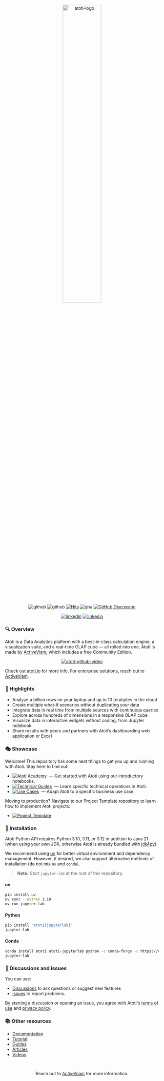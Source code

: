 <p align="center">
  <picture>
    <source media="(prefers-color-scheme: dark)" srcset="https://data.atoti.io/notebooks/banners/Atoti_Logo_White-01.svg">
    <source media="(prefers-color-scheme: light)" srcset="https://data.atoti.io/notebooks/banners/Atoti_Logo_Purple-01.svg">
    <img alt="atoti-logo" width="50%">
  </picture>
</p>

<p align="center">
  <img src="https://img.shields.io/github/v/release/atoti/atoti" alt="github">
  <img src="https://img.shields.io/pypi/dm/atoti" alt="github">
  <a href="https://hits.seeyoufarm.com"><img src="https://hits.seeyoufarm.com/api/count/incr/badge.svg?url=https%3A%2F%2Fgithub.com%2Fatoti%2Fatoti&count_bg=%2379C83D&title_bg=%23555555&icon=&icon_color=%23E7E7E7&title=daily%2Ftotal+visits&edge_flat=false" alt="Hits"></a>
  <img src="https://github.com/atoti/atoti/actions/workflows/test.yaml/badge.svg" alt="gha">
  <a href="https://github.com/atoti/atoti/discussions"><img src="https://img.shields.io/github/discussions/atoti/atoti" alt="GitHub Discussion"></a>
</p>

<p align="center">
  <a href="https://www.linkedin.com/showcase/atoti/"><img src="https://img.shields.io/badge/linkedin-%230077B5.svg?style=for-the-badge&logo=linkedin&logoColor=white" alt="linkedin"></a>
  <a href="https://mobile.x.com/atoti_io"><img src="https://img.shields.io/badge/X-%23000000.svg?style=for-the-badge&logo=X&logoColor=white" alt="linkedin"></a>
</p>

### 🔍 Overview  

Atoti is a Data Analytics platform with a best-in-class calculation engine, a visualization suite, and a real-time OLAP cube — all rolled into one. Atoti is made by [ActiveViam](https://www.activeviam.com/), which includes a free Community Edition.

<p align="center">
    <a href="https://www.youtube.com/watch?v=8QJe-3eWHgo" target="_blank"><img src="https://data.atoti.io/notebooks/banners/atoti-github-video.png" alt="atoti-github-video"></a>
</p>

Check out [atoti.io](https://www.atoti.io/) for more info. For enterprise solutions, reach out to [ActiveViam](https://www.activeviam.com/).  
  
  
### 🔭 Highlights
  
- Analyze a billion rows on your laptop and up to 10 terabytes in the cloud
- Create multiple what-if scenarios without duplicating your data
- Integrate data in real time from multiple sources with continuous queries
- Explore across hundreds of dimensions in a responsive OLAP cube
- Visualize data in interactive widgets without coding, from Jupyter notebook
- Share results with peers and partners with Atoti’s dashboarding web application or Excel


### 🎭 Showcase 

Welcome! This repository has some neat things to get you up and running with Atoti. Stay here to find out:

* <a href="./01-atoti-academy/"><img src="https://img.shields.io/badge/Atoti%20Academy-9E4F8A" alt="Atoti Academy"></a>&nbsp; — Get started with Atoti using our introductory notebooks.
* <a href="./02-technical-guides/"><img src="https://img.shields.io/badge/Technical%20Guides-9E4F8A" alt="Technical Guides"></a>&nbsp; — Learn specific technical operations in Atoti.
* <a href="./03-use-cases/"><img src="https://img.shields.io/badge/Use%20Cases-9E4F8A" alt="Use Cases"></a>&nbsp; — Adapt Atoti to a specific business use case.

Moving to production? Navigate to our Project Template repository to learn how to implement Atoti projects:

* <a href="https://github.com/atoti/project-template"><img src="https://img.shields.io/badge/Project%20Template-9E4F8A" alt="Project Template"></a>&nbsp;


### 🧰 Installation

Atoti Python API requires Python 3.10, 3.11, or 3.12 in addition to Java 21 (when using your own JDK, otherwise Atoti is already bundled with [jdk4py](https://github.com/activeviam/jdk4py)).

We recommend using [uv](https://github.com/astral-sh/uv) for better virtual environment and dependency management. However, if desired, we also support alternative methods of installation (do not mix `uv` and `conda`).

> **Note:** Start `jupyter-lab` at the root of this repository.

#### uv

```bash
pip install uv
uv sync --python 3.10
uv run jupyter-lab
```

#### Python

```bash
pip install "atoti[jupyterlab]"
jupyter-lab
```

#### Conda

```bash
conda install atoti atoti-jupyterlab python -c conda-forge -c https://conda.atoti.io
jupyter-lab
```  


### 💬 Discussions and issues

You can use:
- [Discussions](https://github.com/atoti/atoti/discussions) to ask questions or suggest new features
- [Issues](https://github.com/atoti/atoti/issues) to report problems.

By starting a discussion or opening an issue, you agree with Atoti's [terms of use](https://www.atoti.io/terms) and [privacy policy](https://www.atoti.io/privacy-policy).


### 📚 Other resources

- [Documentation](https://docs.atoti.io/latest/index.html)
- [Tutorial](https://docs.atoti.io/latest/getting_started/tutorial/tutorial.html)
- [Guides](https://www.atoti.io/guides/)
- [Articles](https://www.atoti.io/articles/)
- [Videos](https://www.atoti.io/resources/videos/)


<br/>
<p align="center">
  Reach out to <a href="https://activeviam.com/contact-us/?utm_source=github&utm_medium=atoti">ActiveViam</a> for more information.
</p>
